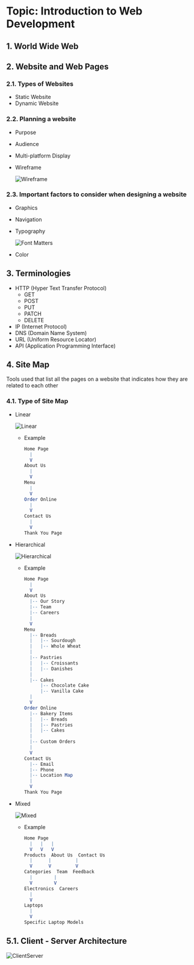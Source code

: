 # Topic: Introduction to Web Development

## 1. World Wide Web

## 2. Website and Web Pages

### 2.1. Types of Websites

- Static Website
- Dynamic Website

### 2.2. Planning a website

- Purpose
- Audience
- Multi-platform Display
- Wireframe

  ![Wireframe](https://balsamiq.com/assets/learn/articles/mobile-web.png)

### 2.3. Important factors to consider when designing a website

- Graphics
- Navigation
- Typography

  ![Font Matters](https://i.pinimg.com/736x/b8/48/1d/b8481d9d41d06e5225f3533c13d380ea.jpg)

- Color

## 3. Terminologies

- HTTP (Hyper Text Transfer Protocol)
  - GET
  - POST
  - PUT
  - PATCH
  - DELETE
- IP (Internet Protocol)
- DNS (Domain Name System)
- URL (Uniform Resource Locator)
- API (Application Programming Interface)

## 4. Site Map

Tools used that list all the pages on a website that indicates how they are related to each other

### 4.1. Type of Site Map

- Linear

  ![Linear](https://coloffdigital.com/wp-content/uploads/2020/03/linear-structure-1024x576.jpg)

  - Example
    ```mathematica
    Home Page
      |
      V
    About Us
      |
      V
    Menu
      |
      V
    Order Online
      |
      V
    Contact Us
      |
      V
    Thank You Page
    ```

- Hierarchical

  ![Hierarchical](https://coloffdigital.com/wp-content/uploads/2020/03/Hierarchial-1024x576.jpg)

  - Example
    ```mathematica
    Home Page
      |
      V
    About Us
      |-- Our Story
      |-- Team
      |-- Careers
      |
      V
    Menu
      |-- Breads
      |   |-- Sourdough
      |   |-- Whole Wheat
      |
      |-- Pastries
      |   |-- Croissants
      |   |-- Danishes
      |
      |-- Cakes
          |-- Chocolate Cake
          |-- Vanilla Cake
      |
      V
    Order Online
      |-- Bakery Items
      |   |-- Breads
      |   |-- Pastries
      |   |-- Cakes
      |
      |-- Custom Orders
      |
      V
    Contact Us
      |-- Email
      |-- Phone
      |-- Location Map
      |
      V
    Thank You Page
    ```

- Mixed

  ![Mixed](https://coloffdigital.com/wp-content/uploads/2020/03/Webbed-1024x576.png)

  - Example
    ```mathematica
    Home Page
      |   |   |
      V   V   V
    Products  About Us  Contact Us
      |      |         |
      V      V         V
    Categories  Team  Feedback
      |        |
      V        V
    Electronics  Careers
      |
      V
    Laptops
      |
      V
    Specific Laptop Models
    ```

## 5.1. Client - Server Architecture

![ClientServer](https://www.liquidweb.com/wp-content/uploads/2024/03/client-server-network-1024x653-1.jpg)

